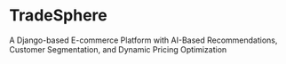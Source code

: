# TradeSphere
A Django-based E-commerce Platform with AI-Based Recommendations, Customer Segmentation, and Dynamic Pricing Optimization
